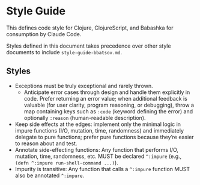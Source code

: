 # Style Guide

This defines code style for Clojure, ClojureScript, and Babashka for consumption by Claude Code.

Styles defined in this document takes precedence over other style documents to include `style-guide-bbatsov.md`.

## Styles

- Exceptions must be truly exceptional and rarely thrown. 
   - Anticipate error cases through design and handle them explicitly in code. Prefer returning an error value; when 
     additional feedback is valuable (for user clarity, program reasoning, or debugging), throw a map containing keys 
     such as `:code` (keyword defining the error) and optionally `:reason` (human-readable description).
- Keep side effects at the edges: implement only the minimal logic in impure functions (I/O, mutation, time, randomness)
  and immediately delegate to pure functions; prefer pure functions because they’re easier to reason about and test.
- Annotate side-effecting functions: Any function that performs I/O, mutation, time, randomness, etc. MUST be declared 
  `^:impure` (e.g., `(defn ^:impure run-shell-command ...)`).
- Impurity is transitive: Any function that calls a `^:impure` function MUST also be annotated `^:impure`.
